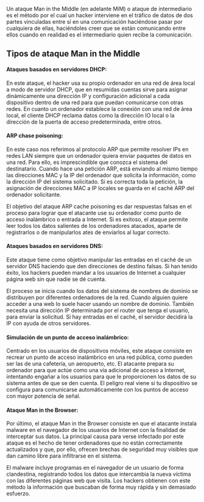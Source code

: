 Un ataque Man in the Middle (en adelante MiM) o ataque de intermediario es el método por el cual un hacker interviene en el tráfico de datos de dos partes vinculadas entre sí en una comunicación haciéndose pasar por cualquiera de ellas, haciéndoles creer que se están comunicando entre ellos cuando en realidad es el intermediario quien recibe la comunicación.

## Tipos de ataque Man in the Middle

#### Ataques basados en servidores DHCP:

En este ataque, el hacker usa su propio ordenador en una red de área local a modo de servidor DHCP, que en resumidas cuentas sirve para asignar dinámicamente una dirección IP y configuración adicional a cada dispositivo dentro de una red para que puedan comunicarse con otras redes. En cuanto un ordenador establece la conexión con una red de área local, el cliente DHCP reclama datos como la dirección IO local o la dirección de la puerta de acceso predeterminada, entre otros.

#### ARP chase poisoning:

En este caso nos referimos al protocolo ARP que permite resolver IPs en redes LAN siempre que un ordenador quiera enviar paquetes de datos en una red. Para ello, es imprescindible que conozca el sistema del destinatario. Cuando hace una petición ARP, está enviando al mismo tiempo las direcciones MAC y la IP del ordenador que solicita la información, como la dirección IP del sistema solicitado. Si es correcta toda la petición, la asignación de direcciones MAC a IP locales se guarda en el caché ARP del ordenador solicitante.

El objetivo del ataque ARP cache poisoning es dar respuestas falsas en el proceso para lograr que el atacante use su ordenador como punto de acceso inalámbrico o entrada a Internet. Si es exitoso, el ataque permite leer todos los datos salientes de los ordenadores atacados, aparte de registrarlos o de manipularlos ates de enviarlos al lugar correcto.

#### Ataques basados en servidores DNS:

Este ataque tiene como objetivo manipular las entradas en el caché de un servidor DNS haciendo que den direcciones de destino falsas. Si han tenido éxito, los hackers pueden mandar a los usuarios de Internet a cualquier página web sin que nadie se dé cuenta.

El proceso se inicia cuando los datos del sistema de nombres de dominio se distribuyen por diferentes ordenadores de la red. Cuando alguien quiere acceder a una web lo suele hacer usando un nombre de dominio. También necesita una dirección IP determinada por el router que tenga el usuario, para enviar la solicitud. Si hay entradas en el caché, el servidor decidirá la IP con ayuda de otros servidores.

#### Simulación de un punto de acceso inalámbrico:

Centrado en los usuarios de dispositivos móviles, este ataque consiste en recrear un punto de acceso inalámbrico en una red pública, como pueden ser las de una cafetería, un aeropuerto, etc. El atacante prepara su ordenador para que actúe como una vía adicional de acceso a Internet, intentando engañar a los usuarios para que le proporcionen los datos de su sistema antes de que se den cuenta. El peligro real viene si tu dispositivo se configura para comunicarse automáticamente con los puntos de acceso con mayor potencia de señal.

#### Ataque Man in the Browser:

Por último, el ataque Man in the Browser consiste en que el atacante instala malware en el navegador de los usuarios de Internet con la finalidad de interceptar sus datos. La principal causa para verse infectado por este ataque es el hecho de tener ordenadores que no están correctamente actualizados y que, por ello, ofrecen brechas de seguridad muy visibles que dan camino libre para infiltrarse en el sistema.

El malware incluye programas en el navegador de un usuario de forma clandestina, registrando todos los datos que intercambia la nueva víctima con las diferentes páginas web que visita. Los hackers obtienen con este método la información que buscaban de forma muy rápida y sin demasiado esfuerzo.